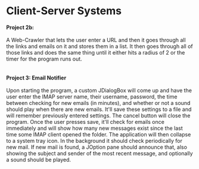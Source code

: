 # Client-Server Systems
<b>Project 2b:</b><br>
<br>
  A Web-Crawler that lets the user enter a URL and then it goes through all the links and emails on it and stores them in a list. It then goes through all of those links and does   the same thing until it either hits a radius of 2 or the timer for the program runs out.
<br>
<br>
<br>
<b>Project 3: Email Notifier</b><br>
<br>
   Upon starting the program, a custom JDialogBox will come up and have the user enter the IMAP server name,
   their username, password, the time between checking for new emails (in minutes), and whether or not a sound 
   should play when there are new emails. It'll save these settings to a file and will remember previously entered
   settings. The cancel button will close the program. Once the user presses save, it'll check for emails once immediately
   and will show how many new messages exist since the last time some IMAP client opened the folder. The application will 
   then collapse to a system tray icon. In the background it should check periodically for new mail. If new mail is found, 
   a JOption pane should announce that, also showing the subject and sender of the most recent message, and optionally a sound 
   should be played.
